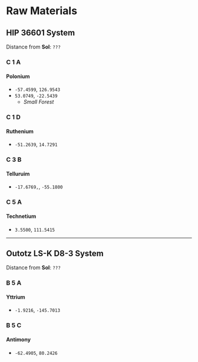# Raw Materials

## HIP 36601 System
Distance from __Sol__: `???`

### C 1 A
#### Polonium
- `-57.4599`, `126.9543`
- `53.0749`, `-22.5439`
	- *Small Forest*

### C 1 D
#### Ruthenium
- `-51.2639`, `14.7291`
	

### C 3 B
#### Telluruim
- `-17.6769,`, `-55.1800`

### C 5 A
#### Technetium
- `3.5500`, `111.5415`

---

## Outotz LS-K D8-3 System
Distance from __Sol__: `???`

### B 5 A
#### Yttrium
- `-1.9216`, `-145.7013`

### B 5 C
#### Antimony
- `-62.4905`, `80.2426`